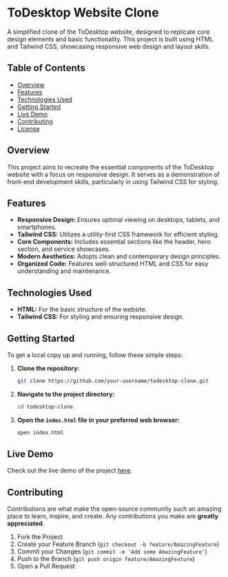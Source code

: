 # ToDesktop Website Clone

A simplified clone of the ToDesktop website, designed to replicate core design elements and basic functionality. This project is built using HTML and Tailwind CSS, showcasing responsive web design and layout skills.

## Table of Contents
- [Overview](#overview)
- [Features](#features)
- [Technologies Used](#technologies-used)
- [Getting Started](#getting-started)
- [Live Demo](#live-demo)
- [Contributing](#contributing)
- [License](#license)

## Overview
This project aims to recreate the essential components of the ToDesktop website with a focus on responsive design. It serves as a demonstration of front-end development skills, particularly in using Tailwind CSS for styling.

## Features
- **Responsive Design:** Ensures optimal viewing on desktops, tablets, and smartphones.
- **Tailwind CSS:** Utilizes a utility-first CSS framework for efficient styling.
- **Core Components:** Includes essential sections like the header, hero section, and service showcases.
- **Modern Aesthetics:** Adopts clean and contemporary design principles.
- **Organized Code:** Features well-structured HTML and CSS for easy understanding and maintenance.

## Technologies Used
- **HTML:** For the basic structure of the website.
- **Tailwind CSS:** For styling and ensuring responsive design.

## Getting Started
To get a local copy up and running, follow these simple steps:

1. **Clone the repository:**
   ```bash
   git clone https://github.com/your-username/todesktop-clone.git
   ```

2. **Navigate to the project directory:**
   ```bash
   cd todesktop-clone
   ```

3. **Open the `index.html` file in your preferred web browser:**
   ```bash
   open index.html
   ```

## Live Demo
Check out the live demo of the project [here]([#](https://phani2425.github.io/ToDesktop-Clone/)).


## Contributing
Contributions are what make the open-source community such an amazing place to learn, inspire, and create. Any contributions you make are **greatly appreciated**.

1. Fork the Project
2. Create your Feature Branch (`git checkout -b feature/AmazingFeature`)
3. Commit your Changes (`git commit -m 'Add some AmazingFeature'`)
4. Push to the Branch (`git push origin feature/AmazingFeature`)
5. Open a Pull Request
